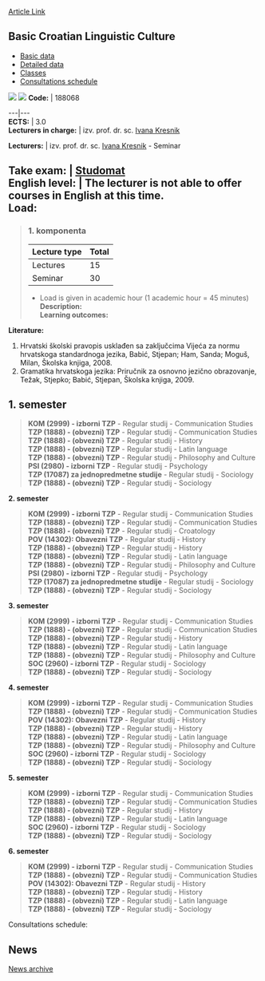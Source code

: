 [Article Link](https://www.fhs.hr/en/course/bclc_d)

## Basic Croatian Linguistic Culture
  * [Basic data](https://www.fhs.hr/en/course/bclc_d#v1id-523746_868722_1_0 "Basic data")
  * [Detailed data](https://www.fhs.hr/en/course/bclc_d#v1id-523746_868722_1_1 "Detailed data")
  * [Classes](https://www.fhs.hr/en/course/bclc_d#v1id-523746_868722_1_2 "Classes")
  * [Consultations schedule](https://www.fhs.hr/en/course/bclc_d#v1id-523746_868722_1_3 "Consultations schedule")


[![](https://www.fhs.hr/img/flags/gif/hr.gif)](https://www.fhs.hr/predmet/ohjkt_a) [![](https://www.fhs.hr/img/flags/gif/gb.gif)](https://www.fhs.hr/en/course/bclc_d)
**Code:** |  188068  
  
---|---  
**ECTS:** |  3.0   
**Lecturers in charge:** |  izv. prof. dr. sc. [Ivana Kresnik](https://www.fhs.hr/staff/ivana.kresnik)   
  
**Lecturers:** |  izv. prof. dr. sc. [Ivana Kresnik](https://www.fhs.hr/djelatnik/ivana.kresnik) - Seminar  
  
**Take exam:** |  [Studomat](http://www.isvu.hr/studomat)  
**English level:** |  The lecturer is not able to offer courses in English at this time.   
**Load:**  
---  
> ### 1. komponenta
> | Lecture type | Total  
> ---|---  
> Lectures | 15  
> Seminar | 30  
> * Load is given in academic hour (1 academic hour = 45 minutes)   
**Description:**  
> **Learning outcomes:**  

  
**Literature:**  
  1. Hrvatski školski pravopis usklađen sa zaključcima Vijeća za normu hrvatskoga standardnoga jezika, Babić, Stjepan; Ham, Sanda; Moguš, Milan, Školska knjiga, 2008. 
  2. Gramatika hrvatskoga jezika: Priručnik za osnovno jezično obrazovanje, Težak, Stjepko; Babić, Stjepan, Školska knjiga, 2009. 

  
**1. semester**  
---  
> **KOM (2999) - izborni TZP** - Regular studij - Communication Studies  
>  **TZP (1888) - (obvezni) TZP** - Regular studij - Communication Studies  
>  **TZP (1888) - (obvezni) TZP** - Regular studij - History  
>  **TZP (1888) - (obvezni) TZP** - Regular studij - Latin language  
>  **TZP (1888) - (obvezni) TZP** - Regular studij - Philosophy and Culture  
>  **PSI (2980) - izborni TZP** - Regular studij - Psychology  
>  **TZP (17087) za jednopredmetne studije** - Regular studij - Sociology  
>  **TZP (1888) - (obvezni) TZP** - Regular studij - Sociology  
>   
  
**2. semester**  
> **KOM (2999) - izborni TZP** - Regular studij - Communication Studies  
>  **TZP (1888) - (obvezni) TZP** - Regular studij - Communication Studies  
>  **TZP (1888) - (obvezni) TZP** - Regular studij - Croatology  
>  **POV (14302): Obavezni TZP** - Regular studij - History  
>  **TZP (1888) - (obvezni) TZP** - Regular studij - History  
>  **TZP (1888) - (obvezni) TZP** - Regular studij - Latin language  
>  **TZP (1888) - (obvezni) TZP** - Regular studij - Philosophy and Culture  
>  **PSI (2980) - izborni TZP** - Regular studij - Psychology  
>  **TZP (17087) za jednopredmetne studije** - Regular studij - Sociology  
>  **TZP (1888) - (obvezni) TZP** - Regular studij - Sociology  
>   
  
**3. semester**  
> **KOM (2999) - izborni TZP** - Regular studij - Communication Studies  
>  **TZP (1888) - (obvezni) TZP** - Regular studij - Communication Studies  
>  **TZP (1888) - (obvezni) TZP** - Regular studij - History  
>  **TZP (1888) - (obvezni) TZP** - Regular studij - Latin language  
>  **TZP (1888) - (obvezni) TZP** - Regular studij - Philosophy and Culture  
>  **SOC (2960) - izborni TZP** - Regular studij - Sociology  
>  **TZP (1888) - (obvezni) TZP** - Regular studij - Sociology  
>   
  
**4. semester**  
> **KOM (2999) - izborni TZP** - Regular studij - Communication Studies  
>  **TZP (1888) - (obvezni) TZP** - Regular studij - Communication Studies  
>  **POV (14302): Obavezni TZP** - Regular studij - History  
>  **TZP (1888) - (obvezni) TZP** - Regular studij - History  
>  **TZP (1888) - (obvezni) TZP** - Regular studij - Latin language  
>  **TZP (1888) - (obvezni) TZP** - Regular studij - Philosophy and Culture  
>  **SOC (2960) - izborni TZP** - Regular studij - Sociology  
>  **TZP (1888) - (obvezni) TZP** - Regular studij - Sociology  
>   
  
**5. semester**  
> **KOM (2999) - izborni TZP** - Regular studij - Communication Studies  
>  **TZP (1888) - (obvezni) TZP** - Regular studij - Communication Studies  
>  **TZP (1888) - (obvezni) TZP** - Regular studij - History  
>  **TZP (1888) - (obvezni) TZP** - Regular studij - Latin language  
>  **SOC (2960) - izborni TZP** - Regular studij - Sociology  
>  **TZP (1888) - (obvezni) TZP** - Regular studij - Sociology  
>   
  
**6. semester**  
> **KOM (2999) - izborni TZP** - Regular studij - Communication Studies  
>  **TZP (1888) - (obvezni) TZP** - Regular studij - Communication Studies  
>  **POV (14302): Obavezni TZP** - Regular studij - History  
>  **TZP (1888) - (obvezni) TZP** - Regular studij - History  
>  **TZP (1888) - (obvezni) TZP** - Regular studij - Latin language  
>  **TZP (1888) - (obvezni) TZP** - Regular studij - Sociology  
>   
Consultations schedule: 


## News
[News archive](https://www.fhs.hr/en/course/bclc_d?@=215rc#news_114953 "News archive")
